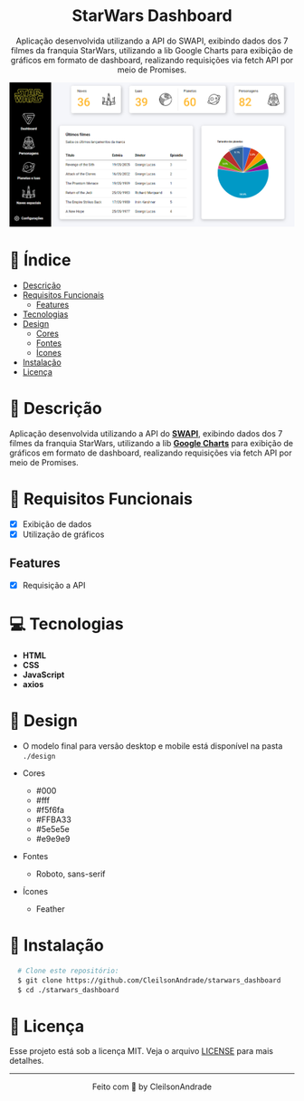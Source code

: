 <div align="center">
  <h1>StarWars Dashboard</h1>
  <p>Aplicação desenvolvida utilizando a API do SWAPI, exibindo dados dos 7 filmes da franquia StarWars, utilizando a lib Google Charts para exibição de gráficos em formato de dashboard, realizando requisições via fetch API por meio de Promises.</p>
  <img src="./design/desktop.png" alt="Logo" width="800">
</div>

# 📒 Índice
* [Descrição](#descrição)
* [Requisitos Funcionais](#requisitos)
  * [Features](#features)
* [Tecnologias](#tecnologias)
* [Design](#design)
  * [Cores](#cores)
  * [Fontes](#fontes)
  * [Ícones](#ícones)
* [Instalação](#instalação)
* [Licença](#licença)

# 📃 <span id="descrição">Descrição</span>
Aplicação desenvolvida utilizando a API do [**SWAPI**](https://swapi.dev/), exibindo dados dos 7 filmes da franquia StarWars, utilizando a lib [**Google Charts**](https://developers.google.com/chart?hl=pt-br) para exibição de gráficos em formato de dashboard, realizando requisições via fetch API por meio de Promises.

# 📌 <span id="requisitos">Requisitos Funcionais</span>
- [x] Exibição de dados<br>
- [x] Utilização de gráficos<br>

## Features
- [x] Requisição a API<br>

# 💻 <span id="tecnologias">Tecnologias</span>
- **HTML**
- **CSS**
- **JavaScript**
- **axios**

# 🎨 <span id="design">Design</span>
- O modelo final para versão desktop e mobile está disponível na pasta `./design`

- <span id="cores">Cores<br></span>
  * #000<br>
  * #fff<br>
  * #f5f6fa<br>
  * #FFBA33<br>
  * #5e5e5e<br>
  * #e9e9e9<br>

- <span id="fontes">Fontes<br></span>
  * Roboto, sans-serif

- <span id="ícones">Ícones<br></span>
  * Feather

# 🚀 <span id="instalação">Instalação</span>
```bash
  # Clone este repositório:
  $ git clone https://github.com/CleilsonAndrade/starwars_dashboard
  $ cd ./starwars_dashboard
```

# 📝 <span id="licença">Licença</span>
Esse projeto está sob a licença MIT. Veja o arquivo [LICENSE](LICENSE) para mais detalhes.

---

<p align="center">
  Feito com 💜 by CleilsonAndrade
</p>
